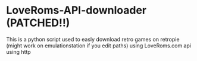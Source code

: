 # LoveRoms-API-downloader (PATCHED!!)
This is a python script used to easly download retro games on retropie (might work on emulationstation if you edit paths) using LoveRoms.com api using http 
